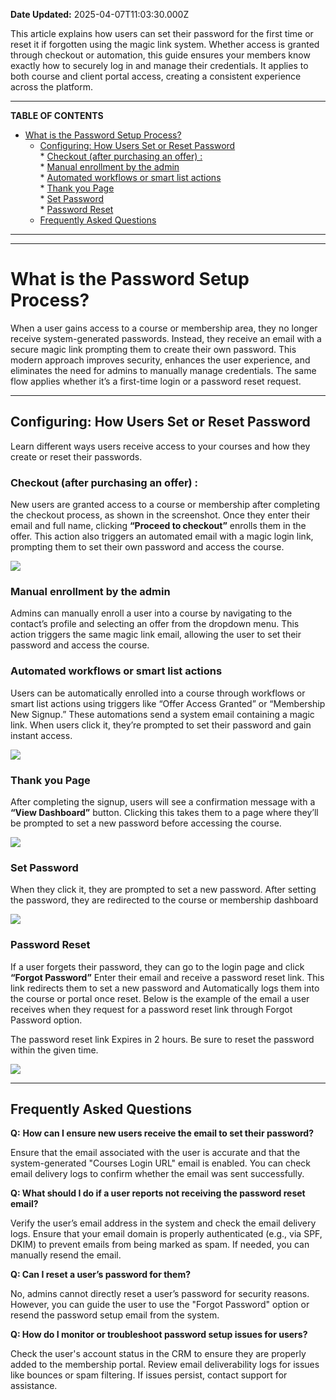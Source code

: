 **Date Updated:** 2025-04-07T11:03:30.000Z

This article explains how users can set their password for the first time or reset it if forgotten using the magic link system. Whether access is granted through checkout or automation, this guide ensures your members know exactly how to securely log in and manage their credentials. It applies to both course and client portal access, creating a consistent experience across the platform.

---

**TABLE OF CONTENTS**

* [What is the Password Setup Process?](#What-is-the-Password-Setup-Process?)  
   * [Configuring: How Users Set or Reset Password](#Configuring%3A-How-Users-Set-or-Reset-Password)  
         * [Checkout (after purchasing an offer) :](#Checkout-%28after-purchasing-an-offer%29-%3A)  
         * [Manual enrollment by the admin](#Manual-enrollment-by-the-admin)  
         * [Automated workflows or smart list actions](#Automated-workflows-or-smart-list-actions)  
         * [Thank you Page](#Thank-you-Page)  
         * [Set Password](#Set-Password)  
         * [Password Reset](#Password-Reset)  
   * [Frequently Asked Questions](#Frequently-Asked-Questions)

---
  
  
---

# **What is the Password Setup Process?**

  
When a user gains access to a course or membership area, they no longer receive system-generated passwords. Instead, they receive an email with a secure magic link prompting them to create their own password. This modern approach improves security, enhances the user experience, and eliminates the need for admins to manually manage credentials. The same flow applies whether it’s a first-time login or a password reset request.

---

## **Configuring: How Users Set or Reset Password**

  
 Learn different ways users receive access to your courses and how they create or reset their passwords.

  
### **Checkout (after purchasing an offer) :**

  
New users are granted access to a course or membership after completing the checkout process, as shown in the screenshot. Once they enter their email and full name, clicking **“Proceed to checkout”** enrolls them in the offer. This action also triggers an automated email with a magic login link, prompting them to set their own password and access the course.

  
![](https://s3.amazonaws.com/cdn.freshdesk.com/data/helpdesk/attachments/production/155044610969/original/LS1lS3ZpmrhnyklrnjDPQyU2w76p64Ugog.png?1743991978)
  
  
### **Manual enrollment by the admin**

  
Admins can manually enroll a user into a course by navigating to the contact’s profile and selecting an offer from the dropdown menu. This action triggers the same magic link email, allowing the user to set their password and access the course.

  
### **Automated workflows or smart list actions**

  
Users can be automatically enrolled into a course through workflows or smart list actions using triggers like “Offer Access Granted” or “Membership New Signup.” These automations send a system email containing a magic link. When users click it, they’re prompted to set their password and gain instant access.

  
![](https://s3.amazonaws.com/cdn.freshdesk.com/data/helpdesk/attachments/production/155044612928/original/4eZko-NSaJjo3mwadVL8xHDY9L0e9TIosw.png?1743998486)
  
  
### **Thank you Page**

  
After completing the signup, users will see a confirmation message with a **“View Dashboard”** button. Clicking this takes them to a page where they’ll be prompted to set a new password before accessing the course.

  
![](https://s3.amazonaws.com/cdn.freshdesk.com/data/helpdesk/attachments/production/155044611001/original/jFqID9jOzIA6xusuFatf-pRXPGcd6cCbCw.png?1743992158)
  
  
### **Set Password**

  
When they click it, they are prompted to set a new password. After setting the password, they are redirected to the course or membership dashboard

  
![](https://s3.amazonaws.com/cdn.freshdesk.com/data/helpdesk/attachments/production/155044612758/original/oBR8RMEtAb1yJfxinKsaPPMKAW5izf2pjA.png?1743998098)
  
  
### **Password Reset**

  
If a user forgets their password, they can go to the login page and click **“Forgot Password”** Enter their email and receive a password reset link. This link redirects them to set a new password and Automatically logs them into the course or portal once reset. Below is the example of the email a user receives when they request for a password reset link through Forgot Password option. 

  
The password reset link Expires in 2 hours. Be sure to reset the password within the given time.

  
![](https://s3.amazonaws.com/cdn.freshdesk.com/data/helpdesk/attachments/production/155044613562/original/74YDK23_UOpCXiG4ntAYbfK7pABJzrOsEA.png?1744000459)

  
---

## **Frequently Asked Questions**

  
**Q:** **How can I ensure new users receive the email to set their password?**

Ensure that the email associated with the user is accurate and that the system-generated "Courses Login URL" email is enabled. You can check email delivery logs to confirm whether the email was sent successfully.
  
  
**Q: What should I do if a user reports not receiving the password reset email?**

Verify the user’s email address in the system and check the email delivery logs. Ensure that your email domain is properly authenticated (e.g., via SPF, DKIM) to prevent emails from being marked as spam. If needed, you can manually resend the email.
  
  
**Q: Can I reset a user’s password for them?**

No, admins cannot directly reset a user’s password for security reasons. However, you can guide the user to use the "Forgot Password" option or resend the password setup email from the system.
  
  
**Q: How do I monitor or troubleshoot password setup issues for users?**

Check the user's account status in the CRM to ensure they are properly added to the membership portal. Review email deliverability logs for issues like bounces or spam filtering. If issues persist, contact support for assistance.
